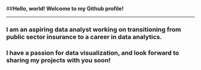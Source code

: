 ##**Hello, world! Welcome to my Github profile!**

---

### I am an aspiring data analyst working on transitioning from public sector insurance to a career in data analytics.

### I have a passion for data visualization, and look forward to sharing my projects with you soon!
